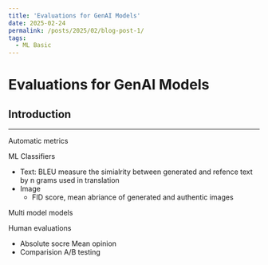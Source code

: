 ```yaml
---
title: 'Evaluations for GenAI Models'
date: 2025-02-24
permalink: /posts/2025/02/blog-post-1/
tags:
  - ML Basic
---
```


Evaluations for GenAI Models
======

## Introduction

---
Automatic metrics

ML Classifiers
- Text:
   BLEU measure the simialrity between generated and refence text by n grams used in translation
- Image
  - FID score, mean abriance of generated and authentic images


Multi model models

Human evaluations
- Absolute socre
  Mean opinion 
- Comparision
  A/B testing